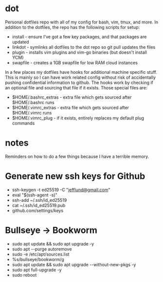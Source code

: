 # dot

Personal dotfiles repo with all of my config for bash, vim, tmux, and more. In
addition to the dotfiles, the repo has the following scripts for setup:

* install - ensure I've got a few key packages, and that packages are updated
* linkdot - symlinks all dotfiles to the dot repo so git pull updates the files
* plugin - installs vim plugins and vim-go binaries (but doesn't install YCM)
* swapfile - creates a 1GB swapfile for low RAM cloud instances

In a few places my dotfiles have hooks for additional machine specific stuff.
This is mainly so I can have work related config without risk of accidentally
pushing confidential information to github. The hooks work by checking if an
optional file and sourcing that file if it exists. Those special files are:

* $HOME/.bashrc_extras - extra file which gets sourced after $HOME/.bashrc runs
* $HOME/.vimrc_extras - extra file which gets sourced after $HOME/.vimrc runs
* $HOME/.vimrc_plug - if it exists, entirely replaces my default plug commands

# notes

Reminders on how to do a few things because I have a terrible memory.

# Generate new ssh keys for Github

* ssh-keygen -t ed25519 -C "jefflund@gmail.com"
* eval "$(ssh-agent -s)"
* ssh-add ~/.ssh/id_ed25519
* cat ~/.ssh/id_ed25519.pub
* github.com/settings/keys

# Bullseye -> Bookworm

* sudo apt update && sudo apt upgrade -y
* sudo apt --purge autoremove
* sudo -e /etc/apt/sources.list
* %s/bullseye/bookworm/g
* sudo apt update && sudo apt upgrade --without-new-pkgs -y
* sudo apt full-upgrade -y
* sudo reboot
